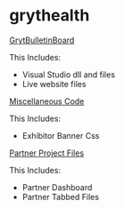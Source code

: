 # grythealth
<a href="https://github.com/mberner68/grythealth/tree/main/GrytBulletinBoard">GrytBulletinBoard</a> 
<p>This Includes:</p>
<ul><li>Visual Studio dll and files</li>
    <li>Live website files</li>
    </ul>
<a href="https://github.com/mberner68/grythealth/tree/main/MiscCode">Miscellaneous Code</a>
<p>This Includes:</p>
<ul><li> Exhibitor Banner Css </li></ul>
<a href="https://github.com/mberner68/grythealth/tree/main/Partner%20Files">Partner Project Files</a>
<p>This Includes:</p>
<ul><li>Partner Dashboard</li>
    <li>Partner Tabbed Files</li>
    </ul>

